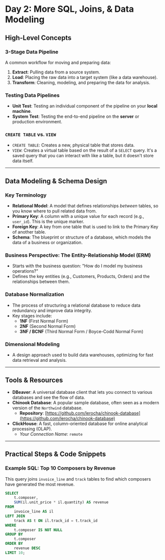 # Day 2: More SQL, Joins, & Data Modeling

## High-Level Concepts

### 3-Stage Data Pipeline
A common workflow for moving and preparing data:
1.  **Extract**: Pulling data from a source system.
2.  **Load**: Placing the raw data into a target system (like a data warehouse).
3.  **Transform**: Cleaning, modeling, and preparing the data for analysis.

### Testing Data Pipelines
* **Unit Test**: Testing an individual component of the pipeline on your **local machine**.
* **System Test**: Testing the end-to-end pipeline on the **server** or production environment.

### `CREATE TABLE` vs. `VIEW`
* `CREATE TABLE`: Creates a new, physical table that stores data.
* `VIEW`: Creates a virtual table based on the result of a `SELECT` query. It's a saved query that you can interact with like a table, but it doesn't store data itself.

---

## Data Modeling & Schema Design

### Key Terminology
* **Relational Model**: A model that defines relationships *between* tables, so you know where to pull related data from.
* **Primary Key**: A column with a unique value for each record (e.g., `user_id`). This is the unique marker.
* **Foreign Key**: A key from one table that is used to link to the Primary Key of another table.
* **Schema**: The blueprint or structure of a database, which models the data of a business or organization.

### Business Perspective: The Entity-Relationship Model (ERM)
* Starts with the business question: "How do I model my business operations?"
* Defines the key entities (e.g., Customers, Products, Orders) and the relationships between them.

### Database Normalization
* The process of structuring a relational database to reduce data redundancy and improve data integrity.
* Key stages include:
    * **1NF** (First Normal Form)
    * **2NF** (Second Normal Form)
    * **3NF / BCNF** (Third Normal Form / Boyce-Codd Normal Form)

### Dimensional Modeling
* A design approach used to build data warehouses, optimizing for fast data retrieval and analysis.

---

## Tools & Resources

* **DBeaver**: A universal database client that lets you connect to various databases and see the flow of data.
* **Chinook Database**: A popular sample database, often seen as a modern version of the `Northwind` database.
    * **Repository**: [https://github.com/lerocha/chinook-database](https://github.com/lerocha/chinook-database)
* **ClickHouse**: A fast, column-oriented database for online analytical processing (OLAP).
    * *Your Connection Name*: `remote`

---

## Practical Steps & Code Snippets

### Example SQL: Top 10 Composers by Revenue
This query joins `invoice_line` and `track` tables to find which composers have generated the most revenue.

```sql
SELECT
    t.composer,
    SUM(il.unit_price * il.quantity) AS revenue
FROM
    invoice_line AS il
LEFT JOIN
    track AS t ON il.track_id = t.track_id
WHERE
    t.composer IS NOT NULL
GROUP BY
    t.composer
ORDER BY
    revenue DESC
LIMIT 10;
